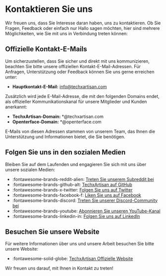 # Kontaktieren Sie uns

Wir freuen uns, dass Sie Interesse daran haben, uns zu kontaktieren. Ob Sie Fragen, Feedback oder einfach nur Hallo sagen möchten, hier sind mehrere Möglichkeiten, wie Sie mit uns in Verbindung treten können:

## Offizielle Kontakt-E-Mails

Um sicherzustellen, dass Sie sicher und direkt mit uns kommunizieren, beachten Sie bitte unsere offiziellen Kontakt-E-Mail-Adressen. Für Anfragen, Unterstützung oder Feedback können Sie uns gerne erreichen unter:

- **Hauptkontakt-E-Mail:** [info@techxartisan.com](mailto:info@techxartisan.com)

Zusätzlich wird jede E-Mail-Adresse, die mit den folgenden Domains endet, als offizieller Kommunikationskanal für unsere Mitglieder und Kunden anerkannt:

- **TechxArtisan-Domain:** *@techxartisan.com
- **Openterface-Domain:** *@openterface.com

E-Mails von diesen Adressen stammen von unserem Team, das Ihnen die Unterstützung und Informationen bietet, die Sie benötigen.

## Folgen Sie uns in den sozialen Medien

Bleiben Sie auf dem Laufenden und engagieren Sie sich mit uns über unsere sozialen Medien:

- :fontawesome-brands-reddit-alien: [Treten Sie unserem Subreddit bei](https://www.reddit.com/r/Openterface_miniKVM/)
- :fontawesome-brands-github-alt: [TechxArtisan auf GitHub](https://github.com/TechxArtisanStudio/Openterface/discussions)
- :fontawesome-brands-x-twitter: [Folgen Sie uns auf Twitter](https://twitter.com/TechxArtisan)
- :fontawesome-brands-facebook-f: [Liken Sie uns auf Facebook](https://www.facebook.com/TechxArtisan)
- :fontawesome-brands-discord: [Treten Sie unserer Discord-Community bei](https://discord.gg/sFTJD6a3R8)
- :fontawesome-brands-youtube: [Abonnieren Sie unseren YouTube-Kanal](https://youtube.com/@TechxArtisan)
- :fontawesome-brands-linkedin-in: [Folgen Sie uns auf LinkedIn](https://www.linkedin.com/company/techxartisan/)

## Besuchen Sie unsere Website

Für weitere Informationen über uns und unsere Arbeit besuchen Sie bitte unsere Website:

- :fontawesome-solid-globe: [TechxArtisan Offizielle Website](https://techxartisan.com/en/)

Wir freuen uns darauf, mit Ihnen in Kontakt zu treten!

